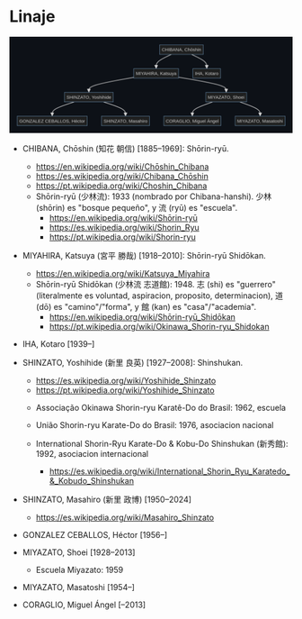 # Linaje

![diagrama de linaje](linaje-diagrama.png)

* CHIBANA, Chōshin (知花 朝信) [1885–1969]: Shōrin-ryū.
    + https://en.wikipedia.org/wiki/Chōshin_Chibana
    + https://es.wikipedia.org/wiki/Chibana_Chōshin
    + https://pt.wikipedia.org/wiki/Choshin_Chibana

    * Shōrin-ryū (少林流): 1933 (nombrado por Chibana-hanshi). 少林 (shōrin) es "bosque pequeño", y 流 (ryū) es "escuela".
        + https://en.wikipedia.org/wiki/Shōrin-ryū
        + https://es.wikipedia.org/wiki/Shorin_Ryu
        + https://pt.wikipedia.org/wiki/Shorin-ryu

* MIYAHIRA, Katsuya (宮平 勝哉) [1918–2010]: Shōrin-ryū Shidōkan.
    + https://en.wikipedia.org/wiki/Katsuya_Miyahira

    * Shōrin-ryū Shidōkan (少林流 志道館): 1948. 志 (shi) es "guerrero" (literalmente es voluntad, aspiracion, proposito, determinacion), 道 (dō) es "camino"/"forma", y 館 (kan) es "casa"/"academia".
        + https://en.wikipedia.org/wiki/Shōrin-ryū_Shidōkan
        + https://pt.wikipedia.org/wiki/Okinawa_Shorin-ryu_Shidokan

* IHA, Kotaro [1939–]

* SHINZATO, Yoshihide (新里 良英) [1927–2008]: Shinshukan.
    + https://es.wikipedia.org/wiki/Yoshihide_Shinzato
    + https://pt.wikipedia.org/wiki/Yoshihide_Shinzato

    * Associação Okinawa Shorin-ryu Karatê-Do do Brasil: 1962, escuela

    * União Shorin-ryu Karate-Do do Brasil: 1976, asociacion nacional

    * International Shorin-Ryu Karate-Do & Kobu-Do Shinshukan (新秀館): 1992, asociacion internacional
        + https://es.wikipedia.org/wiki/International_Shorin_Ryu_Karatedo_&_Kobudo_Shinshukan

* SHINZATO, Masahiro (新里 政博) [1950–2024]
    + https://es.wikipedia.org/wiki/Masahiro_Shinzato

* GONZALEZ CEBALLOS, Héctor [1956–]

* MIYAZATO, Shoei [1928–2013]

    * Escuela Miyazato: 1959

* MIYAZATO, Masatoshi [1954–]

* CORAGLIO, Miguel Ángel [–2013]






